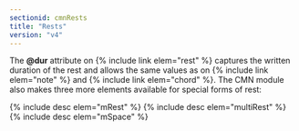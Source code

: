 ```yaml
---
sectionid: cmnRests
title: "Rests"
version: "v4"
---
```


The **@dur** attribute on {% include link elem="rest" %} captures the written duration of the rest and allows the same values as on {% include link elem="note" %} and {% include link elem="chord" %}. The CMN module also makes three more elements available for special forms of rest:

{% include desc elem="mRest" %}
{% include desc elem="multiRest" %}
{% include desc elem="mSpace" %}

